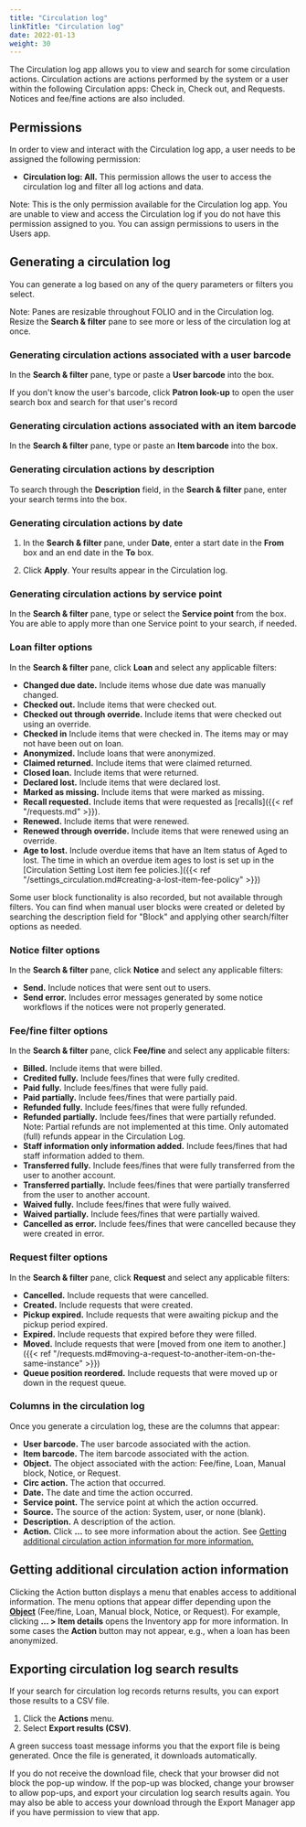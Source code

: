 ```yaml
---
title: "Circulation log"
linkTitle: "Circulation log"
date: 2022-01-13
weight: 30
---
```


The Circulation log app allows you to view and search for some circulation actions. Circulation actions are actions performed by the system or a user within the following Circulation apps: Check in, Check out, and Requests. Notices and fee/fine actions are also included.

## Permissions

In order to view and interact with the Circulation log app, a user needs to be assigned the following permission:

* **Circulation log: All.** This permission allows the user to access the circulation log and filter all log actions and data.

Note: This is the only permission available for the Circulation log app. You are unable to view and access the Circulation log if you do not have this permission assigned to you. You can assign permissions to users in the Users app.


## Generating a circulation log

You can generate a log based on any of the query parameters or filters you select.

Note: Panes are resizable throughout FOLIO and in the Circulation log. Resize the **Search & filter** pane to see more or less of the circulation log at once.


### Generating circulation actions associated with a user barcode

In the **Search & filter** pane, type or paste a **User barcode** into the box.

If you don't know the user's barcode, click **Patron look-up** to open the user search box and search for that user's record 

### Generating circulation actions associated with an item barcode

In the **Search & filter** pane, type or paste an **Item barcode** into the box.

### Generating circulation actions by description

To search through the **Description** field, in the **Search & filter** pane, enter your search terms into the box.

### Generating circulation actions by date

1. In the **Search & filter** pane, under **Date**, enter a start date in the **From** box and an end date in the **To** box.

2. Click **Apply**. Your results appear in the Circulation log.


### Generating circulation actions by service point

In the **Search & filter** pane, type or select the **Service point** from the box. You are able to apply more than one Service point to your search, if needed.

### Loan filter options

In the **Search & filter** pane, click **Loan** and select any applicable filters:

* **Changed due date.** Include items whose due date was manually changed.
* **Checked out.** Include items that were checked out.
* **Checked out through override.** Include items that were checked out using an override.
* **Checked in** Include items that were checked in. The items may or may not have been out on loan.
* **Anonymized.** Include loans that were anonymized.
* **Claimed returned.** Include items that were claimed returned.
* **Closed loan.** Include items that were returned.
* **Declared lost.** Include items that were declared lost.
* **Marked as missing.** Include items that were marked as missing.
* **Recall requested.** Include items that were requested as [recalls]({{< ref "/requests.md" >}}).
* **Renewed.** Include items that were renewed.
* **Renewed through override.** Include items that were renewed using an override.
* **Age to lost.** Include overdue items that have an Item status of Aged to lost. The time in which an overdue item ages to lost is set up in the [Circulation Setting Lost item fee policies.]({{< ref "/settings_circulation.md#creating-a-lost-item-fee-policy" >}})

Some user block functionality is also recorded, but not available through filters. You can find when manual user blocks were created or deleted by searching the description field for "Block" and applying other search/filter options as needed.


### Notice filter options

In the **Search & filter** pane, click **Notice** and select any applicable filters:

* **Send.** Include notices that were sent out to users.
* **Send error.** Includes error messages generated by some notice workflows if the notices were not properly generated.

### Fee/fine filter options

In the **Search & filter** pane, click **Fee/fine** and select any applicable filters:

* **Billed.** Include items that were billed.
* **Credited fully.** Include fees/fines that were fully credited.
* **Paid fully.** Include fees/fines that were fully paid.
* **Paid partially.** Include fees/fines that were partially paid.
* **Refunded fully.** Include fees/fines that were fully refunded.
* **Refunded partially.** Include fees/fines that were partially refunded. Note: Partial refunds are not implemented at this time. Only automated (full) refunds appear in the Circulation Log.
* **Staff information only information added.** Include fees/fines that had staff information added to them.
* **Transferred fully.** Include fees/fines that were fully transferred from the user to another account.
* **Transferred partially.** Include fees/fines that were partially transferred from the user to another account.
* **Waived fully.** Include fees/fines that were fully waived.
* **Waived partially.** Include fees/fines that were partially waived.
* **Cancelled as error.** Include fees/fines that were cancelled because they were created in error.


### Request filter options

In the **Search & filter** pane, click **Request** and select any applicable filters:

* **Cancelled.** Include requests that were cancelled.
* **Created.** Include requests that were created.
* **Pickup expired.** Include requests that were awaiting pickup and the pickup period expired.
* **Expired.** Include requests that expired before they were filled.
* **Moved.** Include requests that were [moved from one item to another.]({{< ref "/requests.md#moving-a-request-to-another-item-on-the-same-instance" >}})
* **Queue position reordered.** Include requests that were moved up or down in the request queue.


### Columns in the circulation log

Once you generate a circulation log, these are the columns that appear:

* **User barcode.** The user barcode associated with the action.
* **Item barcode.** The item barcode associated with the action.
* **Object.** The object associated with the action: Fee/fine, Loan, Manual block, Notice, or Request.
* **Circ action.** The action that occurred.
* **Date.** The date and time the action occurred.
* **Service point.** The service point at which the action occurred.
* **Source.** The source of the action: System, user, or none (blank).
* **Description.** A description of the action.
* **Action.** Click **…** to see more information about the action. See [Getting additional circulation action information for more information.](#getting-additional-circulation-action-information)


## Getting additional circulation action information

Clicking the Action button displays a menu that enables access to additional information. The menu options that appear differ depending upon the **[Object](#columns-in-the-circulation-log)** (Fee/fine, Loan, Manual block, Notice, or Request). For example, clicking **... > Item details** opens the Inventory app for more information. In some cases the **Action** button may not appear, e.g., when a loan has been anonymized.

## Exporting circulation log search results

If your search for circulation log records returns results, you can export those results to a CSV file.

1. Click the **Actions** menu.
2. Select **Export results (CSV)**.

A green success toast message informs you that the export file is being generated. Once the file is generated, it downloads automatically.

If you do not receive the download file, check that your browser did not block the pop-up window. If the pop-up was blocked, change your browser to allow pop-ups, and export your circulation log search results again. You may also be able to access your download through the Export Manager app if you have permission to view that app.
